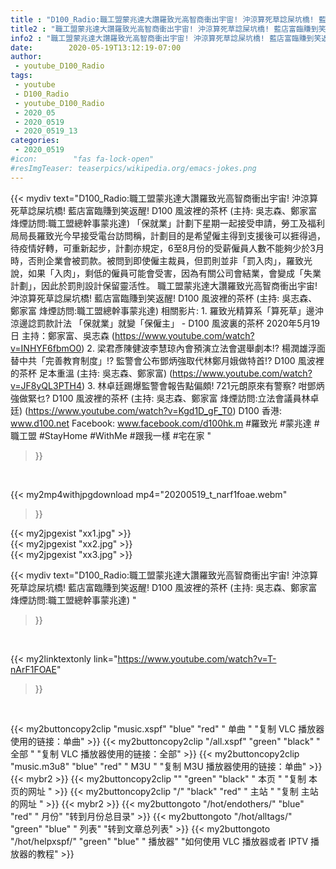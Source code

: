 ```yaml
---
title : "D100_Radio:職工盟蒙兆達大讚羅致光高智商衝出宇宙! 沖涼算死草諗屎坑橋! 藍店富臨賺到笑返醒! D100 風波裡的茶杯 (主持: 吳志森、鄭家富 烽煙訪問:職工盟總幹事蒙兆達) "
title2 : "職工盟蒙兆達大讚羅致光高智商衝出宇宙! 沖涼算死草諗屎坑橋! 藍店富臨賺到笑返醒! D100 風波裡的茶杯 (主持: 吳志森、鄭家富 烽煙訪問:職工盟總幹事蒙兆達) "
info2 : "職工盟蒙兆達大讚羅致光高智商衝出宇宙! 沖涼算死草諗屎坑橋! 藍店富臨賺到笑返醒! D100 風波裡的茶杯 (主持: 吳志森、鄭家富 烽煙訪問:職工盟總幹事蒙兆達)  「保就業」計劃下星期一起接受申請，勞工及福利局局長羅致光今早接受電台訪問稱，計劃目的是希望僱主得到支援後可以捱得過，待疫情好轉，可重新起步，計劃亦規定，6至8月份的受薪僱員人數不能夠少於3月時，否則企業會被罰款。被問到即使僱主裁員，但罰則並非「罰入肉」，羅致光說，如果「入肉」，剩低的僱員可能會受害，因為有關公司會結業，會變成「失業計劃」，因此於罰則設計保留靈活性。  職工盟蒙兆達大讚羅致光高智商衝出宇宙! 沖涼算死草諗屎坑橋! 藍店富臨賺到笑返醒! D100 風波裡的茶杯 (主持: 吳志森、鄭家富 烽煙訪問:職工盟總幹事蒙兆達)  相關影片: 1. 羅致光精算系「算死草」邊沖涼邊諗罰款計法 「保就業」就變「保僱主」 - D100 風波裏的茶杯 2020年5月19日 主持：鄭家富、吳志森 (https://www.youtube.com/watch?v=INHYF6fbmO0) 2. 梁君彥陳健波李慧琼內會預演立法會選舉劇本!? 楊潤雄浮面替中共「完善教育制度」!? 監警會公布鄧炳強取代林鄭月娥做特首!? D100 風波裡的茶杯 足本重溫 (主持: 吳志森、鄭家富) (https://www.youtube.com/watch?v=JF8yQL3PTH4) 3. 林卓廷踢爆監警會報告點偏頗! 721元朗原來有警察? 咁鄧炳強做緊乜? D100 風波裡的茶杯 (主持: 吳志森、鄭家富 烽煙訪問:立法會議員林卓廷) (https://www.youtube.com/watch?v=Kgd1D_gF_T0)  D100 香港: www.d100.net Facebook: www.facebook.com/d100hk.m  #羅致光 #蒙兆達 #職工盟 #StayHome #WithMe #跟我一樣 #宅在家 "
date:        2020-05-19T13:12:19-07:00
author:
 - youtube_D100_Radio
tags:
 - youtube
 - D100_Radio
 - youtube_D100_Radio
 - 2020_05
 - 2020_0519
 - 2020_0519_13
categories:
 - 2020_0519
#icon:        "fas fa-lock-open"
#resImgTeaser: teaserpics/wikipedia.org/emacs-jokes.png
---
```


{{< mydiv text="D100_Radio:職工盟蒙兆達大讚羅致光高智商衝出宇宙! 沖涼算死草諗屎坑橋! 藍店富臨賺到笑返醒! D100 風波裡的茶杯 (主持: 吳志森、鄭家富 烽煙訪問:職工盟總幹事蒙兆達)  「保就業」計劃下星期一起接受申請，勞工及福利局局長羅致光今早接受電台訪問稱，計劃目的是希望僱主得到支援後可以捱得過，待疫情好轉，可重新起步，計劃亦規定，6至8月份的受薪僱員人數不能夠少於3月時，否則企業會被罰款。被問到即使僱主裁員，但罰則並非「罰入肉」，羅致光說，如果「入肉」，剩低的僱員可能會受害，因為有關公司會結業，會變成「失業計劃」，因此於罰則設計保留靈活性。  職工盟蒙兆達大讚羅致光高智商衝出宇宙! 沖涼算死草諗屎坑橋! 藍店富臨賺到笑返醒! D100 風波裡的茶杯 (主持: 吳志森、鄭家富 烽煙訪問:職工盟總幹事蒙兆達)  相關影片: 1. 羅致光精算系「算死草」邊沖涼邊諗罰款計法 「保就業」就變「保僱主」 - D100 風波裏的茶杯 2020年5月19日 主持：鄭家富、吳志森 (https://www.youtube.com/watch?v=INHYF6fbmO0) 2. 梁君彥陳健波李慧琼內會預演立法會選舉劇本!? 楊潤雄浮面替中共「完善教育制度」!? 監警會公布鄧炳強取代林鄭月娥做特首!? D100 風波裡的茶杯 足本重溫 (主持: 吳志森、鄭家富) (https://www.youtube.com/watch?v=JF8yQL3PTH4) 3. 林卓廷踢爆監警會報告點偏頗! 721元朗原來有警察? 咁鄧炳強做緊乜? D100 風波裡的茶杯 (主持: 吳志森、鄭家富 烽煙訪問:立法會議員林卓廷) (https://www.youtube.com/watch?v=Kgd1D_gF_T0)  D100 香港: www.d100.net Facebook: www.facebook.com/d100hk.m  #羅致光 #蒙兆達 #職工盟 #StayHome #WithMe #跟我一樣 #宅在家 "
>}}
<br>


{{< my2mp4withjpgdownload mp4="20200519_t_narf1foae.webm"
>}}

{{< my2jpgexist "xx1.jpg" >}}<br>
{{< my2jpgexist "xx2.jpg" >}}<br>
{{< my2jpgexist "xx3.jpg" >}}<br>



{{< mydiv text="D100_Radio:職工盟蒙兆達大讚羅致光高智商衝出宇宙! 沖涼算死草諗屎坑橋! 藍店富臨賺到笑返醒! D100 風波裡的茶杯 (主持: 吳志森、鄭家富 烽煙訪問:職工盟總幹事蒙兆達) "
>}}
<br>

{{< my2linktextonly link="https://www.youtube.com/watch?v=T-nArF1FOAE"
>}}


<br>

{{< my2buttoncopy2clip "music.xspf"        "blue"   "red"    " 单曲 "  "复制 VLC 播放器使用的链接：单曲" >}} {{< my2buttoncopy2clip "/all.xspf"         "green"  "black"  " 全部 "  "复制 VLC 播放器使用的链接：全部" >}} {{< my2buttoncopy2clip "music.m3u8"        "blue"   "red"    " M3U  "    "复制 M3U 播放器使用的链接：单曲" >}} {{< mybr2 >}} {{< my2buttoncopy2clip ""                  "green"  "black"  " 本页 "    "复制 本页的网址 " >}} {{< my2buttoncopy2clip "/"                 "black"  "red"    " 主站 "    "复制 主站的网址 " >}} {{< mybr2 >}} {{< my2buttongoto      "/hot/endothers/"   "blue"   "red"    " 月份"   "转到月份总目录" >}} {{< my2buttongoto      "/hot/alltags/"     "green"  "blue"   " 列表"   "转到文章总列表" >}} {{< my2buttongoto      "/hot/helpxspf/"    "green"  "blue"   " 播放器" "如何使用 VLC 播放器或者 IPTV 播放器的教程" >}} 

